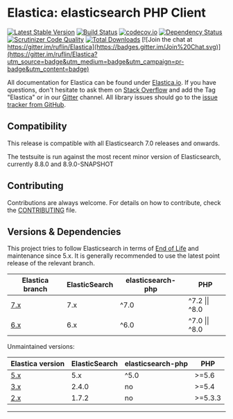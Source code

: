 Elastica: elasticsearch PHP Client
==================================

[![Latest Stable Version](https://poser.pugx.org/ruflin/Elastica/v/stable.png)](https://packagist.org/packages/ruflin/elastica)
[![Build Status](https://github.com/ruflin/elastica/workflows/Continuous%20integration/badge.svg?branch=master)](https://github.com/ruflin/Elastica/actions?query=workflow%3A%22Continuous%20integration%22%20branch%3Amaster)
[![codecov.io](http://codecov.io/github/ruflin/Elastica/coverage.svg?branch=master)](http://codecov.io/github/ruflin/Elastica?branch=master)
[![Dependency Status](https://www.versioneye.com/php/ruflin:elastica/dev-master/badge.svg)](https://www.versioneye.com/php/ruflin:elastica/dev-master)
[![Scrutinizer Code Quality](https://scrutinizer-ci.com/g/ruflin/Elastica/badges/quality-score.png?b=master)](https://scrutinizer-ci.com/g/ruflin/Elastica/?branch=master)
[![Total Downloads](https://poser.pugx.org/ruflin/Elastica/downloads.png)](https://packagist.org/packages/ruflin/elastica)
[![Join the chat at https://gitter.im/ruflin/Elastica](https://badges.gitter.im/Join%20Chat.svg)](https://gitter.im/ruflin/Elastica?utm_source=badge&utm_medium=badge&utm_campaign=pr-badge&utm_content=badge)

All documentation for Elastica can be found under [Elastica.io](http://Elastica.io/).
If you have questions, don't hesitate to ask them on [Stack Overflow](http://stackoverflow.com/questions/tagged/elastica) and add the Tag "Elastica" or
in our [Gitter](https://gitter.im/ruflin/Elastica) channel.
All library issues should go to the [issue tracker from GitHub](https://github.com/ruflin/Elastica/issues).


Compatibility
-------------
This release is compatible with all Elasticsearch 7.0 releases and onwards.

The testsuite is run against the most recent minor version of Elasticsearch, currently 8.8.0 and 8.9.0-SNAPSHOT


Contributing
------------
Contributions are always welcome.
For details on how to contribute, check the [CONTRIBUTING](https://github.com/ruflin/Elastica/blob/master/CONTRIBUTING.md) file.


Versions & Dependencies
------------
This project tries to follow Elasticsearch in terms of [End of Life](https://www.elastic.co/support/eol) and maintenance since 5.x.
It is generally recommended to use the latest point release of the relevant branch.

| Elastica branch                                       | ElasticSearch | elasticsearch-php | PHP            |
| ----------------------------------------------------- | ------------- | ----------------- | -------------- |
| [7.x](https://github.com/ruflin/Elastica/tree/master) | 7.x           | ^7.0              | ^7.2 \|\| ^8.0 |
| [6.x](https://github.com/ruflin/Elastica/tree/6.x)    | 6.x           | ^6.0              | ^7.0 \|\| ^8.0 |

Unmaintained versions:

| Elastica version                                      | ElasticSearch | elasticsearch-php | PHP            |
| ----------------------------------------------------- | ------------- | ----------------- | -------------- |
| [5.x](https://github.com/ruflin/Elastica/tree/5.x)    | 5.x           | ^5.0              | \>=5.6         |
| [3.x](https://github.com/ruflin/Elastica/tree/3.x)    | 2.4.0         | no                | \>=5.4         |
| [2.x](https://github.com/ruflin/Elastica/tree/2.x)    | 1.7.2         | no                | \>=5.3.3       |
------------
